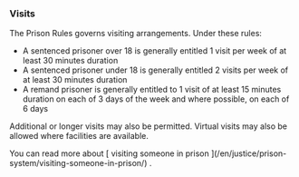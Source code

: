 ###  Visits

The Prison Rules governs visiting arrangements. Under these rules:

  * A sentenced prisoner over 18 is generally entitled 1 visit per week of at least 30 minutes duration 
  * A sentenced prisoner under 18 is generally entitled 2 visits per week of at least 30 minutes duration 
  * A remand prisoner is generally entitled to 1 visit of at least 15 minutes duration on each of 3 days of the week and where possible, on each of 6 days 

Additional or longer visits may also be permitted. Virtual visits may also be
allowed where facilities are available.

You can read more about [ visiting someone in prison ](/en/justice/prison-
system/visiting-someone-in-prison/) .
